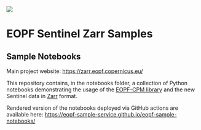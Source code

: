 [<img src="./notebooks/static/ESA_EOPF_logo_2025_COLOR_ESA_blue_reduced.png">](https://zarr.eopf.copernicus.eu/)

# EOPF Sentinel Zarr Samples

## Sample Notebooks

Main project website: https://zarr.eopf.copernicus.eu/

This repository contains, in the notebooks folder, a collection of Python notebooks demonstrating the usage of the [EOPF-CPM library](https://gitlab.eopf.copernicus.eu/cpm/eopf-cpm) and the new Sentinel data in [Zarr](https://zarr.dev) format.

Rendered version of the notebooks deployed via GitHub actions are available here: https://eopf-sample-service.github.io/eopf-sample-notebooks/
